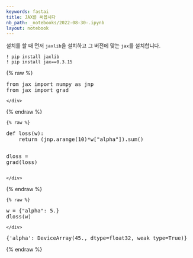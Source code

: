 ```yaml
---
keywords: fastai
title: JAX를 써봅시다
nb_path: _notebooks/2022-08-30-.ipynb
layout: notebook
---
```


<!--
#################################################
### THIS FILE WAS AUTOGENERATED! DO NOT EDIT! ###
#################################################
# file to edit: _notebooks/2022-08-30-.ipynb
-->

<div class="container" id="notebook-container">
        
<div class="cell border-box-sizing text_cell rendered"><div class="inner_cell">
<div class="text_cell_render border-box-sizing rendered_html">
<p>설치를 할 때 먼저 <code>jaxlib</code>을 설치하고 그 버전에 맞는 <code>jax</code>를 설치합니다.</p>

<pre><code>! pip install jaxlib
! pip install jax==0.3.15</code></pre>

</div>
</div>
</div>
    {% raw %}
    
<div class="cell border-box-sizing code_cell rendered">
<div class="input">

<div class="inner_cell">
    <div class="input_area">
<div class=" highlight hl-ipython3"><pre><span></span><span class="kn">from</span> <span class="nn">jax</span> <span class="kn">import</span> <span class="n">numpy</span> <span class="k">as</span> <span class="n">jnp</span>
<span class="kn">from</span> <span class="nn">jax</span> <span class="kn">import</span> <span class="n">grad</span>
</pre></div>

    </div>
</div>
</div>

</div>
    {% endraw %}

    {% raw %}
    
<div class="cell border-box-sizing code_cell rendered">
<div class="input">

<div class="inner_cell">
    <div class="input_area">
<div class=" highlight hl-ipython3"><pre><span></span><span class="k">def</span> <span class="nf">loss</span><span class="p">(</span><span class="n">w</span><span class="p">):</span>
    <span class="k">return</span> <span class="p">(</span><span class="n">jnp</span><span class="o">.</span><span class="n">arange</span><span class="p">(</span><span class="mi">10</span><span class="p">)</span><span class="o">*</span><span class="n">w</span><span class="p">[</span><span class="s2">&quot;alpha&quot;</span><span class="p">])</span><span class="o">.</span><span class="n">sum</span><span class="p">()</span>

<span class="n">dloss</span> <span class="o">=</span> <span class="n">grad</span><span class="p">(</span><span class="n">loss</span><span class="p">)</span>
</pre></div>

    </div>
</div>
</div>

</div>
    {% endraw %}

    {% raw %}
    
<div class="cell border-box-sizing code_cell rendered">
<div class="input">

<div class="inner_cell">
    <div class="input_area">
<div class=" highlight hl-ipython3"><pre><span></span><span class="n">w</span> <span class="o">=</span> <span class="p">{</span><span class="s2">&quot;alpha&quot;</span><span class="p">:</span> <span class="mf">5.</span><span class="p">}</span>
<span class="n">dloss</span><span class="p">(</span><span class="n">w</span><span class="p">)</span>
</pre></div>

    </div>
</div>
</div>

<div class="output_wrapper">
<div class="output">

<div class="output_area">



<div class="output_text output_subarea output_execute_result">
<pre>{&#39;alpha&#39;: DeviceArray(45., dtype=float32, weak_type=True)}</pre>
</div>

</div>

</div>
</div>

</div>
    {% endraw %}

</div>
 

